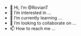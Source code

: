 - 👋 Hi, I’m @RovianT
- 👀 I’m interested in ...
- 🌱 I’m currently learning ...
- 💞️ I’m looking to collaborate on ...
- 📫 How to reach me ...

<!---
RovianT/RovianT is a ✨ special ✨ repository because its `README.md` (this file) appears on your GitHub profile.
You can click the Preview link to take a look at your changes.
--->
